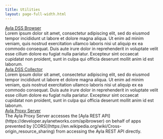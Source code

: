 ```yaml
---
title: Utilities
layout: page-full-width.html
---
```


<div class="row hspace">
<div class="col-lg-3 col-md-5 col-sm-12">
<a href="ayla-dss-browser">Ayla DSS Browser</a>
</div>
<div class="col-lg-9 col-md-7 col-sm-12">
Lorem ipsum dolor sit amet, consectetur adipiscing elit, sed do eiusmod tempor incididunt ut labore et dolore magna aliqua. Ut enim ad minim veniam, quis nostrud exercitation ullamco laboris nisi ut aliquip ex ea commodo consequat. Duis aute irure dolor in reprehenderit in voluptate velit esse cillum dolore eu fugiat nulla pariatur. Excepteur sint occaecat cupidatat non proident, sunt in culpa qui officia deserunt mollit anim id est laborum.
</div>
</div>

<div class="row hspace">
<div class="col-lg-3 col-md-5 col-sm-12">
<a href="ayla-dss-collector">Ayla DSS Collector</a>
</div>
<div class="col-lg-9 col-md-7 col-sm-12">
Lorem ipsum dolor sit amet, consectetur adipiscing elit, sed do eiusmod tempor incididunt ut labore et dolore magna aliqua. Ut enim ad minim veniam, quis nostrud exercitation ullamco laboris nisi ut aliquip ex ea commodo consequat. Duis aute irure dolor in reprehenderit in voluptate velit esse cillum dolore eu fugiat nulla pariatur. Excepteur sint occaecat cupidatat non proident, sunt in culpa qui officia deserunt mollit anim id est laborum.
</div>
</div>

<div class="row hspace">
<div class="col-lg-3 col-md-5 col-sm-12">
<a href="ayla-proxy-server">Ayla Proxy Server</a>
</div>
<div class="col-lg-9 col-md-7 col-sm-12">
The Ayla Proxy Server accesses the [Ayla REST API](https://developer.aylanetworks.com/apibrowser) on behalf of apps prevented by [CORS](https://en.wikipedia.org/wiki/Cross-origin_resource_sharing) from accessing the Ayla REST API directly.
</div>
</div>

